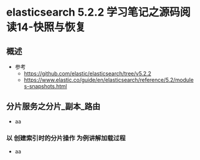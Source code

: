 # elasticsearch 5.2.2 学习笔记之源码阅读14-快照与恢复
## 概述
- 参考
    - https://github.com/elastic/elasticsearch/tree/v5.2.2
    - https://www.elastic.co/guide/en/elasticsearch/reference/5.2/modules-snapshots.html
## 分片服务之分片_副本_路由
- aa
### 以 创建索引时的分片操作 为例讲解加载过程
- aa
        